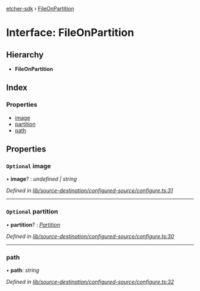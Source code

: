 [etcher-sdk](../README.md) › [FileOnPartition](fileonpartition.md)

# Interface: FileOnPartition

## Hierarchy

* **FileOnPartition**

## Index

### Properties

* [image](fileonpartition.md#optional-image)
* [partition](fileonpartition.md#optional-partition)
* [path](fileonpartition.md#path)

## Properties

### `Optional` image

• **image**? : *undefined | string*

*Defined in [lib/source-destination/configured-source/configure.ts:31](https://github.com/balena-io-modules/etcher-sdk/blob/7bb2a23/lib/source-destination/configured-source/configure.ts#L31)*

___

### `Optional` partition

• **partition**? : *[Partition](../README.md#partition)*

*Defined in [lib/source-destination/configured-source/configure.ts:30](https://github.com/balena-io-modules/etcher-sdk/blob/7bb2a23/lib/source-destination/configured-source/configure.ts#L30)*

___

###  path

• **path**: *string*

*Defined in [lib/source-destination/configured-source/configure.ts:32](https://github.com/balena-io-modules/etcher-sdk/blob/7bb2a23/lib/source-destination/configured-source/configure.ts#L32)*
